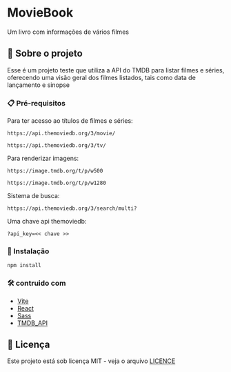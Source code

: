 # MovieBook
Um livro com informações de vários filmes

## 🚀 Sobre o projeto

Esse é um projeto teste que utiliza a API do TMDB para listar filmes e séries, oferecendo uma visão geral dos filmes listados, tais como data de lançamento e sinopse

### 📋 Pré-requisitos
Para ter acesso ao títulos de filmes e séries:
```
https://api.themoviedb.org/3/movie/
```
```
https://api.themoviedb.org/3/tv/
```
Para renderizar imagens:
```
https://image.tmdb.org/t/p/w500
```
```
https://image.tmdb.org/t/p/w1280
```
Sistema de busca:
```
https://api.themoviedb.org/3/search/multi?
```
Uma chave api themoviedb:
```
?api_key=<< chave >>
```
### 🔧 Instalação
```
npm install
```
### 🛠️ contruido com

* [Vite](https://vitejs.dev/)
* [React](https://pt-br.reactjs.org/)
* [Sass](https://sass-lang.com/)
* [TMDB_API](https://developers.themoviedb.org/3/getting-started/introduction)

## 📄 Licença
Este projeto está sob licença MIT - veja o arquivo [LICENCE](https://github.com/MRPollar/Movies_lib/blob/adc1e19ba5096f1ed9e444f78ac22ca885c34759/LICENSE)